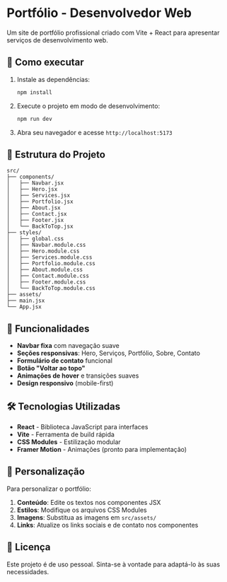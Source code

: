 # Portfólio - Desenvolvedor Web

Um site de portfólio profissional criado com Vite + React para apresentar serviços de desenvolvimento web.

## 🚀 Como executar

1. Instale as dependências:
   ```bash
   npm install
   ```

2. Execute o projeto em modo de desenvolvimento:
   ```bash
   npm run dev
   ```

3. Abra seu navegador e acesse `http://localhost:5173`

## 📁 Estrutura do Projeto

```
src/
├── components/
│   ├── Navbar.jsx
│   ├── Hero.jsx
│   ├── Services.jsx
│   ├── Portfolio.jsx
│   ├── About.jsx
│   ├── Contact.jsx
│   ├── Footer.jsx
│   └── BackToTop.jsx
├── styles/
│   ├── global.css
│   ├── Navbar.module.css
│   ├── Hero.module.css
│   ├── Services.module.css
│   ├── Portfolio.module.css
│   ├── About.module.css
│   ├── Contact.module.css
│   ├── Footer.module.css
│   └── BackToTop.module.css
├── assets/
├── main.jsx
└── App.jsx
```

## 🎨 Funcionalidades

- **Navbar fixa** com navegação suave
- **Seções responsivas**: Hero, Serviços, Portfólio, Sobre, Contato
- **Formulário de contato** funcional
- **Botão "Voltar ao topo"**
- **Animações de hover** e transições suaves
- **Design responsivo** (mobile-first)

## 🛠️ Tecnologias Utilizadas

- **React** - Biblioteca JavaScript para interfaces
- **Vite** - Ferramenta de build rápida
- **CSS Modules** - Estilização modular
- **Framer Motion** - Animações (pronto para implementação)

## 📝 Personalização

Para personalizar o portfólio:

1. **Conteúdo**: Edite os textos nos componentes JSX
2. **Estilos**: Modifique os arquivos CSS Modules
3. **Imagens**: Substitua as imagens em `src/assets/`
4. **Links**: Atualize os links sociais e de contato nos componentes

## 📄 Licença

Este projeto é de uso pessoal. Sinta-se à vontade para adaptá-lo às suas necessidades.
